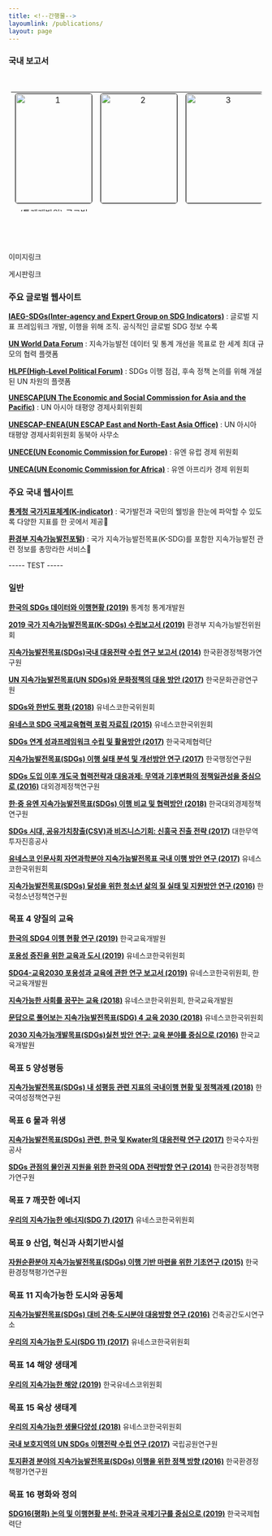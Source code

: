 ```yaml
---
title: <!--간행물-->
layoumlink: /publications/
layout: page
---
```


### 국내 보고서

<br/>
<div align="center">
<div align="center" style="width:100%; height: 300px; border: 0px solid orange; font-weight: bold; ">

<table border="0" style="width:98%; height: 235px;">
  <tr style="height: 200px;">
  <td align="center">
  <a href="https://sustainabledevelopment-uk.github.io">
  <img style="border:1px solid black; border-radius : 5px 5px 5px 5px; width:150px; height:215px;" src="https://kostat-sdg-kor.github.io/sdg-indicators/public/report/1.png" alt="1"/>  
  </a>
  
 </td>

  <td align="center">
  <a href="https://sdg.data.gov">
    <img style="border:1px solid black; border-radius : 5px 5px 5px 5px; width:150px; height:215px;"  src="https://kostat-sdg-kor.github.io/sdg-indicators/public/report/2.png" alt="2"/>    
    </a>  
  </td>
  
  <td align="center">
  <a href="https://sustainabledevelopment-germany.github.io">
    <img style="border:1px solid black; border-radius : 5px 5px 5px 5px; width:150px; height:215px;"  src="https://kostat-sdg-kor.github.io/sdg-indicators/public/report/3.png" alt="3"/>    
    </a>        
  </td>

  <td align="center">
  <a href="https://sdg.gov.pl/">  
    <img style="border:1px solid black; border-radius : 5px 5px 5px 5px; width:150px; height:215px;"  src="https://kostat-sdg-kor.github.io/sdg-indicators/public/report/4.png" alt="4"/>    
    </a>       
  </td>


  </tr>
  <tr>
  <td align="center">
   (통계개발원) 글로벌 렌즈로 본 한국의 SDGs 데이터와 이행현황
  </td>
  <td align="center">  
   (Statistics Research Institute) SDGs in the ROK Progress Report  2019
  </td>
  <td align="center">
  (Statistics Research Institute) SDGs in the ROK Progress Report  2019
  </td>
  <td align="center">
   (ESCAP) ASIA AND THE PACIFIC SDG PROGRESS REPORT 2020
  </td>  
  </tr>
  
</table>

</div>
</div>




















이미지링크  

게시판링크  


### 주요 글로벌 웹사이트

**[IAEG-SDGs(Inter-agency and Expert Group on SDG Indicators)](https://unstats.un.org/sdgs/iaeg-sdgs/)** : 글로벌 지표 프레임워크 개발, 이행을 위해 조직. 공식적인 글로벌 SDG 정보 수록

**[UN World Data Forum](https://unstats.un.org/unsd/undataforum/)** : 지속가능발전 데이터 및 통계 개선을 목표로 한 세계 최대 규모의 협력 플랫폼

**[HLPF(High-Level Political Forum)](https://sustainabledevelopment.un.org/hlpf)** : SDGs 이행 점검, 후속 정책 논의를 위해 개설된 UN 차원의 플랫폼

**[UNESCAP(UN The Economic and Social Commission for Asia and the Pacific)](https://www.unescap.org/)** : UN 아시아 태평양 경제사회위원회

**[UNESCAP-ENEA(UN ESCAP East and North-East Asia Office)](https://www.unescap.org/subregional-office/east-north-east-asia)** : UN 아시아 태평양 경제사회위원회 동북아 사무소

**[UNECE(UN Economic Commission for Europe)](https://www.unece.org/info/ece-homepage.html)** : 유엔 유럽 경제 위원회

**[UNECA(UN Economic Commission for Africa)](https://www.uneca.org/)** : 유엔 아프리카 경제 위원회


### 주요 국내 웹사이트

**[통계청 국가지표체계(K-indicator)](http://www.index.go.kr/unify/main.do?clasCd=10&web=)** : 국가발전과 국민의 웰빙을 한눈에 파악할 수 있도록 다양한 지표를 한 곳에서 제공

**[환경부 지속가능발전포털](http://ncsd.go.kr/))** : 국가 지속가능발전목표(K-SDG)를 포함한 지속가능발전 관련 정보를 총망라한 서비스














----- TEST -----

<!--간행물 게시와 관련된 문의사항은 <a href="mailto:{{site.email_contacts.suggestions}}">{{site.email_contacts.suggestions}}</a>로 연락주시기 바랍니다. -->

### 일반

**[한국의 SDGs 데이터와 이행현황 (2019)](http://kostat.go.kr/sri/srikor/srikor_pbl/2/index.board?bmode=download&bSeq=&aSeq=374478&ord=1)** 통계청 통계개발원

**[2019 국가 지속가능발전목표(K-SDGs) 수립보고서 (2019)](http://ncsd.go.kr/api/1572586046142_K-SDGs_report.pdf)** 환경부 지속가능발전위원회

**[지속가능발전목표(SDGs)국내 대응전략 수립 연구 보고서 (2014)](http://www.me.go.kr/home/file/readDownloadFile.do?fileId=111484&fileSeq=1)** 한국환경정책평가연구원

**[UN 지속가능발전목표(UN SDGs)와 문화정책의 대응 방안 (2017)](
http://udic.idi.re.kr/boardCnts/fileDown.do?fileSeq=1b016160c359b434c9282caeabcfd1a8)** 한국문화관광연구원

**[SDGs와 한반도 평화 (2018)](https://www.unesco.or.kr/assets/data/report/iqn7PJJd2HUioDtVDGTz7aVlBgIN5u_1545633687_2.pdf)** 유네스코한국위원회

**[유네스코 SDG 국제교육협력 포럼 자료집 (2015)](https://www.unesco.or.kr/assets/data/report/tqnJNGIqaKI6WDd4MBZSEwWACWWSjC__2.pdf)** 유네스코한국위원회

**[SDGs 연계 성과프레임워크 수립 및 활용방안 (2017)](http://lib.koica.go.kr/search/media/img/CAT000000041378?metsno=000000015702&fileid=M000000015702_FILE000001)** 한국국제협력단

**[지속가능발전목표(SDGs) 이행 실태 분석 및 개선방안 연구 (2017)](https://www.kipa.re.kr/synap/skin/doc.html?fn=FILE_0000000000051891&rs=/convert/result/201512/)** 한국행정연구원

**[SDGs 도입 이후 개도국 협력전략과 대응과제: 무역과 기후변화의 정책일관성을 중심으로 (2016)](http://www.kiep.go.kr/sub/view.do?bbsId=breifing&nttId=192944)** 대외경제정책연구원

**[한·중 유엔 지속가능발전목표(SDGs) 이행 비교 및 협력방안 (2018)](http://www.kiep.go.kr/sub/view.do?bbsId=search_report&nttId=203561)** 한국대외경제정책연구원

**[SDGs 시대, 공유가치창출(CSV)과 비즈니스기회: 신흥국 진출 전략 (2017)](http://news.kotra.or.kr/user/reports/kotranews/20/usrReportsView.do?reportsIdx=8515)** 대한무역투자진흥공사

**[유네스코 인문사회 자연과학분야 지속가능발전목표 국내 이행 방안 연구 (2017)](https://www.unesco.or.kr/assets/data/report/h8n5wKbp5Tylc5486JJUxS4TYuGr9k__2.pdf)** 유네스코한국위원회

**[지속가능발전목표(SDGs) 달성을 위한 청소년 삶의 질 실태 및 지원방안 연구 (2016)](https://nypi.re.kr/brdrr/boardrrView.do?menu_nix=4o9771b7&brd_id=BDIDX_PJk7xvf7L096m1g7Phd3YC&cont_idx=568&seltab_idx=0&edomweivgp=R)** 한국청소년정책연구원



### 목표 4 양질의 교육

**[한국의 SDG4 이행 현황 연구 (2019)](https://www.unesco.or.kr/assets/data/report/Lg0UTQ7aY1amLxfWLkvfPyTO35u6XY_1567147136_2.pdf)** 한국교육개발원

**[포용성 증진을 위한 교육과 도시 (2019)](https://www.unesco.or.kr/assets/data/report/kUBzCt7Rs5swF6lB10Zg5c5AFRroz2_1573104458_2.pdf)** 유네스코한국위원회

**[SDG4-교육2030 포용성과 교육에 관한 연구 보고서 (2019)](https://www.unesco.or.kr/assets/data/report/JPZCFQ3y82b98Bm5tkJgwIstZ3HneT_1573104541_2.pdf)** 유네스코한국위원회, 한국교육개발원

**[지속가능한 사회를 꿈꾸는 교육 (2018)](https://www.unesco.or.kr/assets/data/report/LdLQ3Ez2sisXPD9zUBpHRiJtMuPVGl_1545959970_2.pdf)** 유네스코한국위원회, 한국교육개발원

**[문답으로 풀어보는 지속가능발전목표(SDG) 4 교육 2030 (2018)](https://www.unesco.or.kr/assets/data/report/4Q03otQgPqVWaO6UqAnmELZtei28UL_1531982225_2.pdf)** 유네스코한국위원회

**[2030 지속가능개발목표(SDGs)실천 방안 연구: 교육 분야를 중심으로 (2016)](https://www.kedi.re.kr/khome/main/research/selectPubForm.do?plNum0=11295)** 한국교육개발원



### 목표 5 양성평등

**[지속가능발전목표(SDGs) 내 성평등 관련 지표의 국내이행 현황 및 정책과제 (2018)](https://www.kwdi.re.kr/inc/download.do?ut=A&upIdx=115014&no=1)** 한국여성정책연구원



### 목표 6 물과 위생

**[지속가능발전목표(SDGs) 관련, 한국 및 Kwater의 대응전략 연구 (2017)](http://www.alio.go.kr/download.dn?fileNo=2223880)** 한국수자원공사

**[SDGs 관점의 물인권 지원을 위한 한국의 ODA 전략방향 연구 (2014)](https://library.kei.re.kr:444/dmme/img/001/009/005/%ea%b8%b0%eb%b3%b82014_21_%ec%a1%b0%ec%9d%84%ec%83%9d.pdf)** 한국환경정책평가연구원



### 목표 7 깨끗한 에너지

**[우리의 지속가능한 에너지(SDG 7) (2017)](https://www.unesco.or.kr/assets/data/report/ELJcHwllZDLUGvi9GpWaCpoMUQveOw__2.pdf)** 유네스코한국위원회



### 목표 9 산업, 혁신과 사회기반시설

**[자원순환분야 지속가능발전목표(SDGs) 이행 기반 마련을 위한 기초연구 (2015)](https://library.kei.re.kr:444/dmme/img/001/012/004/%ea%b8%b0%ec%b4%882015_08_%ec%9e%84%ed%98%9c%ec%88%99.pdf)** 한국환경정책평가연구원



### 목표 11 지속가능한 도시와 공동체

**[지속가능발전목표(SDGs) 대비 건축·도시분야 대응방향 연구 (2016)](http://ncsd.go.kr/api/%EC%A7%80%EC%86%8D%EA%B0%80%EB%8A%A5%EB%B0%9C%EC%A0%84%EB%AA%A9%ED%91%9C(SDGs)%20%EB%8C%80%EB%B9%84%20%EA%B1%B4%EC%B6%95%C2%B7%EB%8F%84%EC%8B%9C%EB%B6%84%EC%95%BC%20%EB%8C%80%EC%9D%91%EB%B0%A9%ED%96%A5%20%EC%97%B0%EA%B5%AC.pdf)** 건축공간도시연구소

**[우리의 지속가능한 도시(SDG 11) (2017)](https://www.unesco.or.kr/assets/data/report/xNoBXzg8AvKzsQ1zmRL4MCN39Ji3JV__2.pdf)** 유네스코한국위원회



### 목표 14 해양 생태계

**[우리의 지속가능한 해양 (2019)](https://www.unesco.or.kr/assets/data/report/Tiop5H5KP4p8xfZ65chbYUviB6h3Bg_1572326682_2.pdf)** 한국유네스코위원회



### 목표 15 육상 생태계

**[우리의 지속가능한 생물다양성 (2018)](https://www.unesco.or.kr/assets/data/report/m8xCs1z3ObBt4D81Dax9c2KyIXMHnB_1543384964_2.pdf)** 유네스코한국위원회

**[국내 보호지역의 UN SDGs 이행전략 수립 연구 (2017)](http://www.knps.or.kr/front/research/research/researchDtl.do?menuNo=7040011&bbsId=REFM000351&searchAllValue=SDG&bType=SR&page=1)** 국립공원연구원

**[토지환경 분야의 지속가능발전목표(SDGs) 이행을 위한 정책 방향 (2016)](https://library.kei.re.kr:444/dmme/img/001/012/005/%ea%b8%b0%ec%b4%88_2016_11_%eb%aa%85%ec%88%98%ec%a0%95.pdf)** 한국환경정책평가연구원



### 목표 16 평화와 정의

**[SDG16(평화) 논의 및 이행현황 분석: 한국과 국제기구를 중심으로 (2019)](http://lib.koica.go.kr/search/media/img/CAT000000042712?metsno=000000016511&fileid=M000000016511_FILE000002)** 한국국제협력단
